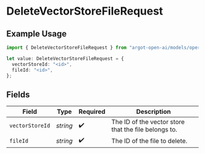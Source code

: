 # DeleteVectorStoreFileRequest

## Example Usage

```typescript
import { DeleteVectorStoreFileRequest } from "argot-open-ai/models/operations";

let value: DeleteVectorStoreFileRequest = {
  vectorStoreId: "<id>",
  fileId: "<id>",
};
```

## Fields

| Field                                                | Type                                                 | Required                                             | Description                                          |
| ---------------------------------------------------- | ---------------------------------------------------- | ---------------------------------------------------- | ---------------------------------------------------- |
| `vectorStoreId`                                      | *string*                                             | :heavy_check_mark:                                   | The ID of the vector store that the file belongs to. |
| `fileId`                                             | *string*                                             | :heavy_check_mark:                                   | The ID of the file to delete.                        |